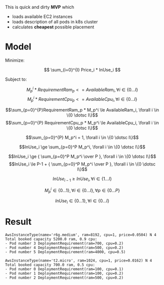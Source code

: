 This is quick and dirty **MVP** which

- loads available EC2 instances
- loads description of all pods in k8s cluster 
- calculates **cheapest** possible placement

# Model

Minimize:

$$
\sum_{i=0}^{I} Price_i * InUse_i
$$


Subject to:

$$M_p^i * RequirementRam_p <= AvailableRam_i , \forall i \in \{0 \dotsc I\}$$
$$M_p^i * RequirementCpu_p <= AvailableCpu_i, \forall i \in \{0 \dotsc I\}$$

$$\sum_{p=0}^{P}RequirementRam_p * M_p^i \le AvailableRam_i, \forall i \in \{0 \dotsc I\}$$
$$\sum_{p=0}^{P} RequirementCpu_p * M_p^i \le AvailableCpu_i, \forall i \in \{0 \dotsc I\}$$

$$\sum_{p=0}^{P} M_p^i = 1, \forall i \in \{0 \dotsc I\}$$

$$InUse_i \ge \sum_{p=0}^P M_p^i, \forall i \in \{0 \dotsc I\}$$

$$InUse_i \ge { \sum_{p=0}^P M_p^i \over P }, \forall i \in \{0 \dotsc I\}$$
$$InUse_i \le P-1 + { \sum_{p=0}^P M_p^i \over P }, \forall i \in \{0 \dotsc I\}$$

$$InUse_{i-1} \ge InUse_i, \forall i \in \{1 \dotsc I\}$$

$$M_p^i \in \{0 \dotsc 1\}, \forall i \in \{0 \dotsc I\}, \forall p \in \{0 \dotsc P\}$$

$$InUse_i  \in \{0 \dotsc 1\}, \forall i \in \{0 \dotsc I\}$$

# Result
```
AwsInstanceType(name='r6g.medium', ram=8192, cpu=1, price=0.0504) N 4 Total booked capacity 5200.0 ram, 0.9 cpu:
- Pod number 3 DeploymentRequirement(ram=700, cpu=0.2)
- Pod number 4 DeploymentRequirement(ram=500, cpu=0.2)
- Pod number 5 DeploymentRequirement(ram=4000, cpu=0.5)

AwsInstanceType(name='t2.micro', ram=1024, cpu=1, price=0.0162) N 4 Total booked capacity 700.0 ram, 0.5 cpu:
- Pod number 0 DeploymentRequirement(ram=100, cpu=0.1)
- Pod number 1 DeploymentRequirement(ram=100, cpu=0.2)
- Pod number 2 DeploymentRequirement(ram=500, cpu=0.2)
```